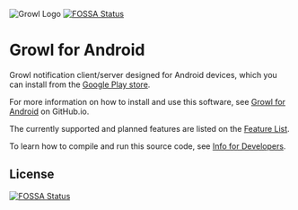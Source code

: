 ![Growl Logo](images/growl-72.png)
[![FOSSA Status](https://app.fossa.io/api/projects/git%2Bgithub.com%2Fx-cubed%2Fgrowlforandroid.svg?type=shield)](https://app.fossa.io/projects/git%2Bgithub.com%2Fx-cubed%2Fgrowlforandroid?ref=badge_shield)
# Growl for Android

Growl notification client/server designed for Android devices, which you can install from the [Google Play store](https://play.google.com/store/apps/details?id=com.growlforandroid.client).

For more information on how to install and use this software, see [Growl for Android](https://x-cubed.github.io/growlforandroid) on GitHub.io.

The currently supported and planned features are listed on the [Feature List](https://x-cubed.github.io/growlforandroid/FeatureList.html).

To learn how to compile and run this source code, see [Info for Developers](https://x-cubed.github.io/growlforandroid/InfoForDevelopers.html).


## License
[![FOSSA Status](https://app.fossa.io/api/projects/git%2Bgithub.com%2Fx-cubed%2Fgrowlforandroid.svg?type=large)](https://app.fossa.io/projects/git%2Bgithub.com%2Fx-cubed%2Fgrowlforandroid?ref=badge_large)